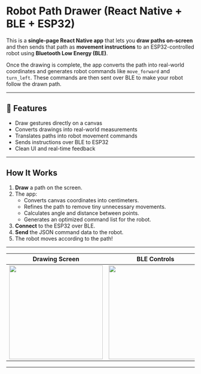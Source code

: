 #  Robot Path Drawer (React Native + BLE + ESP32)

This is a **single-page React Native app** that lets you **draw paths on-screen** and then sends that path as **movement instructions** to an ESP32-controlled robot using **Bluetooth Low Energy (BLE)**.

Once the drawing is complete, the app converts the path into real-world coordinates and generates robot commands like `move_forward` and `turn_left`. These commands are then sent over BLE to make your robot follow the drawn path.

---

## 📱 Features

-  Draw gestures directly on a canvas
-  Converts drawings into real-world measurements
-  Translates paths into robot movement commands
-  Sends instructions over BLE to ESP32
-  Clean UI and real-time feedback

---

##  How It Works

1. **Draw** a path on the screen.
2. The app:
   - Converts canvas coordinates into centimeters.
   - Refines the path to remove tiny unnecessary movements.
   - Calculates angle and distance between points.
   - Generates an optimized command list for the robot.
3. **Connect** to the ESP32 over BLE.
4. **Send** the JSON command data to the robot.
5. The robot moves according to the path!

---



| Drawing Screen | BLE Controls |
| -------------- | ------------ |
| <img src="https://github.com/user-attachments/assets/f0f713cf-ab59-40fd-83d3-c04a4c16b08d" width="250"/> | <img src="https://github.com/user-attachments/assets/6771eb61-b741-4076-82e9-3467891fe396" width="250"/> |

---


